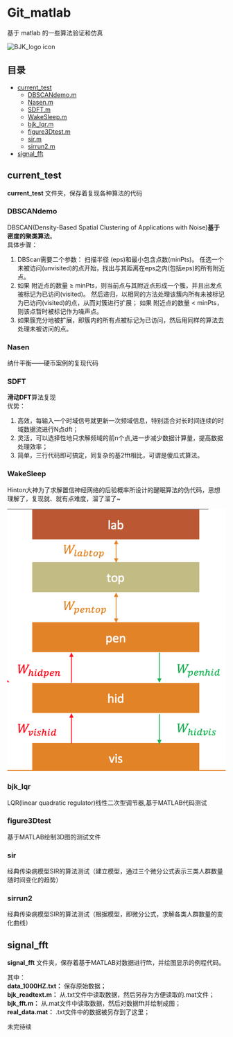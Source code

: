 # Git_matlab
基于 matlab 的一些算法验证和仿真
<br>

![BJK_logo icon](https://github.com/bjk12/LittleBird_TypeExercise/blob/main/bjk1.ico)  
## 目录
* [current_test](#current_test)
  * [DBSCANdemo.m](#dbscandemo)
  * [Nasen.m](#nasen)
  * [SDFT.m](#sdft)
  * [WakeSleep.m](#wakesleep)
  * [bjk_lqr.m](#bjk_lqr)
  * [figure3Dtest.m](#figure3dtest)
  * [sir.m](#sir)
  * [sirrun2.m](#sirrun2)
* [signal_fft](#signal_fft)

## current_test
**current_test** 文件夹，保存着复现各种算法的代码<br>
### DBSCANdemo
DBSCAN(Density-Based Spatial Clustering of Applications with Noise)**基于密度的聚类算法**。<br>
具体步骤：
1. DBScan需要二个参数： 扫描半径 (eps)和最小包含点数(minPts)。 任选一个未被访问(unvisited)的点开始，找出与其距离在eps之内(包括eps)的所有附近点。<br>
2. 如果 附近点的数量 ≥ minPts，则当前点与其附近点形成一个簇，并且出发点被标记为已访问(visited)。 然后递归，以相同的方法处理该簇内所有未被标记为已访问(visited)的点，从而对簇进行扩展；
如果 附近点的数量 < minPts，则该点暂时被标记作为噪声点。<br>
3. 如果簇充分地被扩展，即簇内的所有点被标记为已访问，然后用同样的算法去处理未被访问的点。<br>

### Nasen
纳什平衡——硬币案例的复现代码
### SDFT
**滑动DFT**算法复现<br>
优势：
1. 高效，每输入一个时域信号就更新一次频域信息，特别适合对长时间连续的时域数据流进行N点dft；<br>
2. 灵活，可以选择性地只求解频域的前n个点,进一步减少数据计算量，提高数据处理效率；<br>
3. 简单，三行代码即可搞定，同复杂的基2fft相比，可谓是傻瓜式算法。<br>
### WakeSleep
Hinton大神为了求解置信神经网络的后验概率所设计的醒眠算法的伪代码，思想理解了，复现就、就有点难度，溜了溜了~<br>

![pic4_wake_sleep](https://github.com/bjk12/Git_matlab/blob/main/current_test/dbn_ws_updownAlgorithm.png)
### bjk_lqr
LQR(linear quadratic regulator)线性二次型调节器,基于MATLAB代码测试
### figure3Dtest
基于MATLAB绘制3D图的测试文件
### sir
经典传染病模型SIR的算法测试（建立模型，通过三个微分公式表示三类人群数量随时间变化的趋势）
### sirrun2
经典传染病模型SIR的算法测试（根据模型，即微分公式，求解各类人群数量的变化曲线）
## signal_fft
**signal_fft** 文件夹，保存着基于MATLAB对数据进行fft，并绘图显示的例程代码。<br>

其中：<br>
**data_1000HZ.txt：** 保存原始数据；<br>
**bjk_readtext.m：** 从.txt文件中读取数据，然后另存为方便读取的.mat文件；<br>
**bjk_fft.m：** 从.mat文件中读取数据，然后对数据fft并绘制成图；<br>
**real_data.mat：** .txt文件中的数据被另存到了这里；<br>

未完待续
